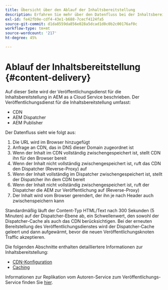 ```yaml
---
title: Übersicht über den Ablauf der Inhaltsbereitstellung
description: Erfahren Sie mehr über den Datenfluss bei der Inhaltsbereitstellung und über die Veröffentlichung Ihres Inhalts.
exl-id: fe42fb9e-cdf4-43e1-b688-7cecf4124fa5
source-git-commit: d1da8559da856e028a5dcad1d0c0b2c00176af0c
workflow-type: tm+mt
source-wordcount: '217'
ht-degree: 45%

---
```


# Ablauf der Inhaltsbereitstellung {#content-delivery}

Auf dieser Seite wird der Veröffentlichungsdienst für die Inhaltsbereitstellung in AEM as a Cloud Service beschrieben. Der Veröffentlichungsdienst für die Inhaltsbereitstellung umfasst:

* CDN
* AEM Dispatcher
* AEM Publisher

Der Datenfluss sieht wie folgt aus:

1. Die URL wird im Browser hinzugefügt
1. Anfrage an CDN, das in DNS dieser Domain zugeordnet ist
1. Wenn der Inhalt im CDN vollständig zwischengespeichert ist, stellt CDN ihn für den Browser bereit
1. Wenn der Inhalt nicht vollständig zwischengespeichert ist, ruft das CDN den Dispatcher (Reverse-Proxy) auf
1. Wenn der Inhalt vollständig im Dispatcher zwischengespeichert ist, stellt der Dispatcher ihn dem CDN bereit
1. Wenn der Inhalt nicht vollständig zwischengespeichert ist, ruft der Dispatcher die AEM zur Veröffentlichung auf (Reverse-Proxy)
1. Der Inhalt wird vom Browser gerendert, der ihn je nach Header auch zwischenspeichern kann

Standardmäßig läuft der Content-Typ HTML/Text nach 300 Sekunden (5 Minuten) auf der Dispatcher-Ebene ab, ein Schwellenwert, den sowohl der Dispatcher-Cache als auch das CDN berücksichtigen. Bei der erneuten Bereitstellung des Veröffentlichungsdienstes wird der Dispatcher-Cache geleert und dann aufgewärmt, bevor die neuen Veröffentlichungsknoten Traffic akzeptieren.

Die folgenden Abschnitte enthalten detailliertere Informationen zur Inhaltsbereitstellung:
* [CDN-Konfiguration](/help/implementing/dispatcher/cdn.md)
* [Caching](/help/implementing/dispatcher/caching.md)


Informationen zur Replikation vom Autoren-Service zum Veröffentlichungs-Service finden Sie [hier](/help/operations/replication.md).
